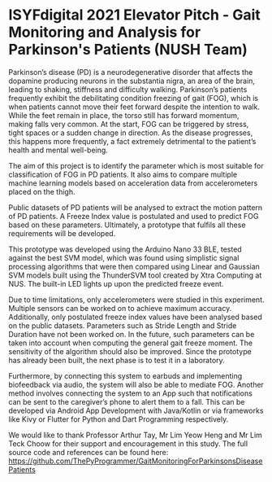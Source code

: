 # ISYFdigital 2021 Elevator Pitch - Gait Monitoring and Analysis for Parkinson's Patients  (NUSH Team)

Parkinson’s disease (PD) is a neurodegenerative disorder that affects the dopamine producing neurons in the substantia nigra, an area of the brain, leading to shaking, stiffness and difficulty walking. Parkinson’s patients frequently exhibit the debilitating condition freezing of gait (FOG), which is when patients cannot move their feet forward despite the intention to walk. While the feet remain in place, the torso still has forward momentum, making falls very common. At the start, FOG can be triggered by stress, tight spaces or a sudden change in direction. As the disease progresses, this happens more frequently, a fact extremely detrimental to the patient’s health and mental well-being. 
 
The aim of this project is to identify the parameter which is most suitable for classification of FOG in PD patients. It also aims to compare multiple machine learning models based on acceleration data from accelerometers placed on the thigh. 

Public datasets of PD patients will be analysed to extract the motion pattern of PD patients. A Freeze Index value is postulated and used to predict FOG based on these parameters. Ultimately, a prototype that fulfils all these requirements will be developed.

This prototype was developed using the Arduino Nano 33 BLE, tested against the best SVM model, which was found using simplistic signal processing algorithms that were then compared using Linear and Gaussian SVM models built using the ThunderSVM tool created by Xtra Computing at NUS. The built-in LED lights up upon the predicted freeze event.

Due to time limitations, only accelerometers were studied in this experiment. Multiple sensors can be worked on to achieve maximum accuracy. Additionally, only postulated freeze index values have been analysed based on the public datasets. Parameters such as Stride Length and Stride Duration have not been worked on. In the future, such parameters can be taken into account when computing the general gait freeze moment. The sensitivity of the algorithm should also be improved. Since the prototype has already been built, the next phase is to test it in a laboratory.

Furthermore, by connecting this system to earbuds and implementing biofeedback via audio, the system will also be able to mediate FOG. Another method involves connecting the system to an App such that notifications can be sent to the caregiver’s phone to alert them to a fall. This can be developed via Android App Development with Java/Kotlin or via frameworks like Kivy or Flutter for Python and Dart Programming respectively.

We would like to thank Professor Arthur Tay, Mr Lim Yeow Heng and Mr Lim Teck Choow for their support and encouragement in this study. The full source code and references can be found here: https://github.com/ThePyProgrammer/GaitMonitoringForParkinsonsDiseasePatients
